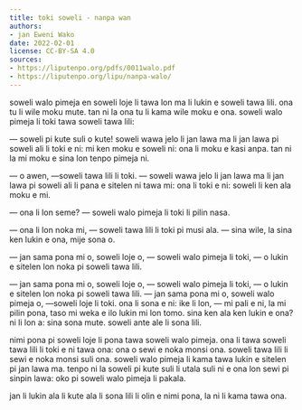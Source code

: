 ```yaml
---
title: toki soweli - nanpa wan
authors:
- jan Eweni Wako
date: 2022-02-01
license: CC-BY-SA 4.0
sources:
- https://liputenpo.org/pdfs/0011walo.pdf
- https://liputenpo.org/lipu/nanpa-walo/
---
```


soweli walo pimeja en soweli loje li tawa lon ma li lukin e soweli tawa lili. ona tu li wile moku mute. tan ni la ona tu li kama wile moku e ona. soweli walo pimeja li toki tawa soweli tawa lili:

— soweli pi kute suli o kute! soweli wawa jelo li jan lawa ma li jan lawa pi soweli ali li toki e ni: mi ken moku e soweli ni: ona li moku e kasi anpa. tan ni la mi moku e sina lon tenpo pimeja ni.

— o awen, —soweli tawa lili li toki. — soweli wawa jelo li jan lawa ma li jan lawa pi soweli ali li pana e sitelen ni tawa mi: ona li toki e ni: soweli li ken ala moku e mi.

— ona li lon seme? — soweli walo pimeja li toki li pilin nasa.

— ona li lon noka mi, — soweli tawa lili li toki pi musi ala. — sina wile, la sina ken lukin e ona, mije sona o.

— jan sama pona mi o, soweli loje o, — soweli walo pimeja li toki, — o lukin e sitelen lon noka pi soweli tawa lili.

— jan sama pona mi o, soweli loje o, — soweli walo pimeja li toki, — o lukin e sitelen lon noka pi soweli tawa lili. — jan sama pona mi o, soweli walo pimeja o, —soweli loje li toki. ona li sona e ni: ike li lon, — mi pali e ni, la mi pilin pona, taso mi weka e ilo lukin mi lon tomo. sina ken ala ken lukin e ona? ni li lon a: sina sona mute. soweli ante ale li sona lili.

nimi pona pi soweli loje li pona tawa soweli walo pimeja. ona li tawa soweli tawa lili li toki e ni tawa ona: ona o sewi e noka monsi ona. soweli tawa lili li sewi e noka monsi suli ona. soweli walo pimeja li kama tawa lukin e sitelen pi jan lawa ma. tenpo ni la soweli pi kute suli li utala suli ni e ona lon sewi pi sinpin lawa: oko pi soweli walo pimeja li pakala.

jan li lukin ala li kute ala li sona lili li olin e nimi pona, la ni li kama tawa ona.